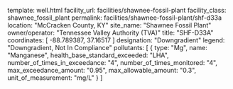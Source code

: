 template: well.html
facility_url: facilities/shawnee-fossil-plant
facility_class: shawnee_fossil_plant
permalink: facilities/shawnee-fossil-plant/shf-d33a
location: "McCracken County, KY"
site_name: "Shawnee Fossil Plant"
owner/operator: "Tennessee Valley Authority (TVA)"
title: "SHF-D33A"
coordinates: [
  -88.789387,
  37.16517
]
designation: "Downgradient"
legend: "Downgradient, Not In Compliance"
pollutants: [
  {
  type: "Mg",
  name: "Manganese",
  health_base_standard_exceeded: "LHA",
  number_of_times_in_exceedance: "4",
  number_of_times_monitored: "4",
  max_exceedance_amount: "0.95",
  max_allowable_amount: "0.3",
  unit_of_measurement: "mg/L"
  }
]



